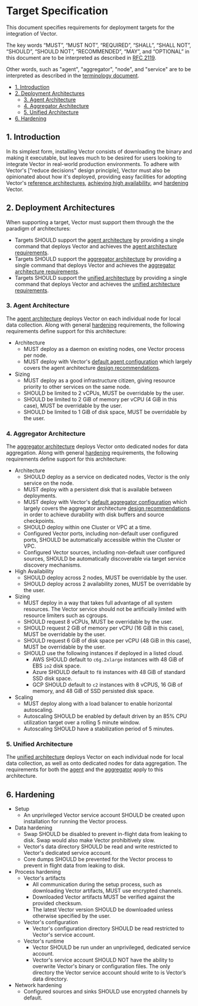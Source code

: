 # Target Specification

This document specifies requirements for deployment targets for the
integration of Vector.

The key words “MUST”, “MUST NOT”, “REQUIRED”, “SHALL”, “SHALL NOT”, “SHOULD”,
“SHOULD NOT”, “RECOMMENDED”, “MAY”, and “OPTIONAL” in this document are to be
interpreted as described in [RFC 2119].

Other words, such as "agent", "aggregator", "node", and "service" are to be
interpreted as described in the [terminology document][terminology_document].

- [1. Introduction](#1-introduction)
- [2. Deployment Architectures](#2-deployment-architectures)
  - [3. Agent Architecture](#3-agent-architecture)
  - [4. Aggregator Architecture](#4-aggregator-architecture)
  - [5. Unified Architecture](#5-unified-architecture)
- [6. Hardening](#6-hardening)

## 1. Introduction

In its simplest form, installing Vector consists of downloading the binary and
making it executable, but leaves much to be desired for users looking to
integrate Vector in real-world production environments. To adhere with Vector's
["reduce decisions" design principle], Vector must also be opinionated about how
it's deployed, providing easy facilities for adopting Vector's
[reference architectures][reference_architectures],
[achieving high availability][high_availability], and [hardening][hardening]
Vector.

## 2. Deployment Architectures

When supporting a target, Vector must support them through the the paradigm of
architectures:

- Targets SHOULD support the [agent architecture][agent_architecture] by
  providing a single command that deploys Vector and achieves the
  [agent architecture requirements](#agent-architecture).
- Targets SHOULD support the [aggregator architecture][aggregator_architecture] by
  providing a single command that deploys Vector and achieves the
  [aggregator architecture requirements](#aggregator-architecture).
- Targets SHOULD support the [unified architecture][unified_architecture] by
  providing a single command that deploys Vector and achieves the
  [unified architecture requirements](#unified-architecture).

### 3. Agent Architecture

The [agent architecture][agent_architecture] deploys Vector on each individual
node for local data collection. Along with general [hardening](#6-hardening)
requirements, the following requirements define support for this architecture:

- Architecture
  - MUST deploy as a daemon on existing nodes, one Vector process per node.
  - MUST deploy with Vector's [default agent configuration][default_agent_configuration]
    which largely covers the agent architecture
    [design recommendations][agent_architecture].
- Sizing
  - MUST deploy as a good infrastructure citizen, giving resource priority to
    other services on the same node.
  - SHOULD be limited to 2 vCPUs, MUST be overridable by the user.
  - SHOULD be limited to 2 GiB of memory per vCPU (4 GiB in this case), MUST be
    overridable by the user.
  - SHOULD be limited to 1 GiB of disk space, MUST be overridable by the user.

### 4. Aggregator Architecture

The [aggregator architecture][aggregator_architecture] deploys Vector onto
dedicated nodes for data aggregation. Along with general [hardening](#6-hardening)
requirements, the following requirements define support for this architecture:

- Architecture
  - SHOULD deploy as a service on dedicated nodes, Vector is the only service
    on the node.
  - MUST deploy with a persistent disk that is available between deployments.
  - MUST deploy with Vector's [default aggregator configuration][default_aggregator_configuration]
    which largely covers the aggregator architecture
    [design recommendations][aggregator_architecture].
    in order to achieve durability with disk buffers and source checkpoints.
  - SHOULD deploy within one Cluster or VPC at a time.
  - Configured Vector ports, including non-default user configured ports,
    SHOULD be automatically accessible within the Cluster or VPC.
  - Configured Vector sources, including non-default user configured sources,
    SHOULD be automatically discoverable via target service discovery
    mechanisms.
- High Availability
  - SHOULD deploy across 2 nodes, MUST be overridable by the user.
  - SHOULD deploy across 2 availability zones, MUST be overridable by the user.
- Sizing
  - MUST deploy in a way that takes full advantage of all system resources.
    The Vector service should not be artificially limited with resource
    limiters such as cgroups.
  - SHOULD request 8 vCPUs, MUST be overridable by the user.
  - SHOULD request 2 GiB of memory per vCPU (16 GiB in this case), MUST be
    overridable by the user.
  - SHOULD request 6 GiB of disk space per vCPU (48 GiB in this case), MUST be
    overridable by the user.
  - SHOULD use the following instances if deployed in a listed cloud.
    - AWS SHOULD default to `c6g.2xlarge` instances with 48 GiB of EBS `io2`
      disk space.
    - Azure SHOULD default to `f8` instances with 48 GiB of standard SSD disk
      space.
    - GCP SHOULD default to `c2` instances with 8 vCPUS, 16 GiB of memory, and
      48 GiB of SSD persisted disk space.
- Scaling
  - MUST deploy along with a load balancer to enable horizontal autoscaling.
  - Autoscaling SHOULD be enabled by default driven by an 85% CPU utilization
    target over a rolling 5 minute window.
  - Autoscaling SHOULD have a stabilization period of 5 minutes.

### 5. Unified Architecture

The [unified architecture][unified_architecture] deploys Vector on each
individual node for local data collection, as well as onto dedicated nodes for
data aggregation. The requirements for both the [agent](#3-agent-architecture)
and the [aggregator](#4-aggregator-architecture) apply to this architecture.

## 6. Hardening

- Setup
  - An unprivileged Vector service account SHOULD be created upon installation
    for running the Vector process.
- Data hardening
  - Swap SHOULD be disabled to prevent in-flight data from leaking to disk.
    Swap would also make Vector prohibitively slow.
  - Vector's data directory SHOULD be read and write restricted to Vector's
    dedicated service account.
  - Core dumps SHOULD be prevented for the Vector process to prevent in flight
    data from leaking to disk.
- Process hardening
  - Vector's artifacts
    - All communication during the setup process, such as downloading Vector
      artifacts, MUST use encrypted channels.
    - Downloaded Vector artifacts MUST be verified against the provided
      checksum.
    - The latest Vector version SHOULD be downloaded unless otherwise specified
      by the user.
  - Vector's configuration
    - Vector's configuration directory SHOULD be read restricted to Vector's
      service account.
  - Vector's runtime
    - Vector SHOULD be run under an unprivileged, dedicated service account.
    - Vector's service account SHOULD NOT have the ability to overwrite Vector's
      binary or configuration files. The only directory the Vector service
      account should write to is Vector’s data directory.
- Network hardening
  - Configured sources and sinks SHOULD use encrypted channels by default.

[agent_architecture]: https://vector.dev/docs/setup/going-to-prod/arch/agent/
[aggregator_architecture]: https://vector.dev/docs/setup/going-to-prod/arch/aggregator/
[default_agent_configuration]: https://github.com/vectordotdev/vector/blob/target-specification/config/agent/vector.yaml
[default_aggregator_configuration]: https://vector.dev/docs/reference/configuration/default/aggregator.yaml
[hardening]: https://vector.dev/docs/setup/going-to-prod/hardening/
[high_availability]: https://vector.dev/docs/setup/going-to-prod/high-availability/
[reference_architectures]: https://vector.dev/docs/setup/going-to-prod/arch/
[RFC 2119]: https://datatracker.ietf.org/doc/html/rfc2119
[terminology_document]: https://vector.dev/docs/reference/glossary/
[unified_architecture]: https://vector.dev/docs/setup/going-to-prod/arch/unified/
